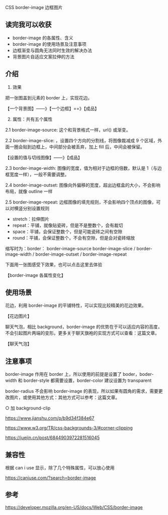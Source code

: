CSS border-image 边框图片

## 读完我可以收获

- border-image 的各属性、含义
- border-image 的使用场景及注意事项
- 边框渐变与圆角无法同时生效的解决办法
- 背景图片自适应文案拉伸的方法

## 介绍

1. 效果

把一张图盖到元素的 border 上，实现花边。

【一个背景图】——》【一个边框】==》【成品】

2. 属性：共有五个属性

2.1 border-image-source: 这个和背景格式一样，url() 或渐变。

2.2 border-image-slice: ，设置四个方向的分割线，将图像裁减成 9 个区域，外面一圈会贴到边框上，中间部分会被丢弃，加上 fill 后，中间会被保留。

【设置的值与切线图像】——》【成品】

2.3 border-image-width: 图像的宽度，值为相对于边框的倍数，默认是 1（与边框宽度一样），一般不需要调整。

2.4 border-image-outset: 图像向外偏移的宽度，超出边框盒的大小，不会影响布局，就像 outline 一样

2.5 border-image-repeat: 边框图像的填充规则，不会影响四个顶点的图像，可以对横竖分别设置规则

- stretch：拉伸图片
- repeat：平铺，就像贴瓷砖，但是不是整数个，会有裁切
- space：平铺，会保证整数个，但是可能瓷砖之间有空隙
- round：平铺，会保证整数个，不会有空隙，但是会对瓷砖缩放

缩写时为：border：  border-image-source border-image-slice / border-image-width / border-image-outset / border-image-repeat

下面用一张图感受下效果，也可以点击这里去体验

【border-image 各属性变化】

## 使用场景

花边，利用 border-image 的平铺特性，可以实现比较精美的花边效果。

【花边图片】

聊天气泡，相比 background，border-image 的优势在于可以适应内容的高度，不会引起图片两端的变形。更多关于聊天旗袍的实现方式可以查看：这篇文章。

【聊天气泡】

## 注意事项

border-image 作用在 border 上，所以使用的前提是设置了 boder，boder-width 和 border-style 都需要设置，border-color 建议设置为 transparent

border-radius 不会影响 border-image 的表现，所以如果有圆角的需求，需要更改图片，或使用其他方式：其他方式可以参考：这篇文章。

○ 加 background-clip

https://www.jianshu.com/p/b9d34f384e67

https://www.w3.org/TR/css-backgrounds-3/#corner-clipping

https://juejin.cn/post/6844903972281516045

## 兼容性

根据 can i use 显示，除了几个特殊属性，可以放心使用

https://caniuse.com/?search=border-image

## 参考

https://developer.mozilla.org/en-US/docs/Web/CSS/border-image

